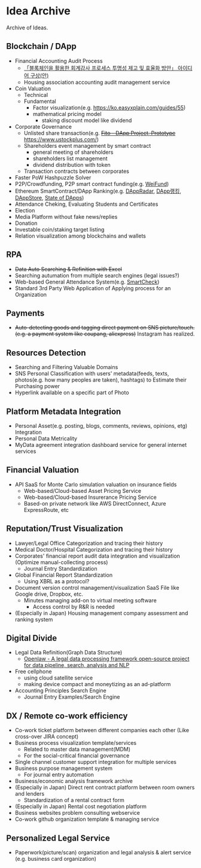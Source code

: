 # Idea Archive
Archive of Ideas.

## Blockchain / DApp
 - Financial Accounting Audit Process
   - [「블록체인을 활용한 회계감사 프로세스 투명성 제고 및 효율화 방안」 아이디어 구상(안)](https://github.com/tooget/Blockchain-Idea-Archive/blob/master/Financial%20Accounting%20Audit%20Process/%E3%80%8C%EB%B8%94%EB%A1%9D%EC%B2%B4%EC%9D%B8%EC%9D%84%20%ED%99%9C%EC%9A%A9%ED%95%9C%20%ED%9A%8C%EA%B3%84%EA%B0%90%EC%82%AC%20%ED%94%84%EB%A1%9C%EC%84%B8%EC%8A%A4%20%ED%88%AC%EB%AA%85%EC%84%B1%20%EC%A0%9C%EA%B3%A0%20%EB%B0%8F%20%ED%9A%A8%EC%9C%A8%ED%99%94%20%EB%B0%A9%EC%95%88%E3%80%8D%20%EC%95%84%EC%9D%B4%EB%94%94%EC%96%B4%20%EA%B5%AC%EC%83%81(%EC%95%88).md)
   - Housing association accounting audit management service
 - Coin Valuation
   - Technical
   - Fundamental
     - Factor visualization(e.g. https://ko.easyxplain.com/guides/55)
     - mathematical pricing model
       - staking discount model like dividend
 - Corporate Governance
   - Unlisted share transaction(e.g. ~~[Fito - DApp Project, Prototype](https://github.com/tooget/Fito)~~ https://www.ustockplus.com/)
   - Shareholders event management by smart contract
     - general meeting of shareholders
     - shareholders list management
     - dividend distribution with token
   - Transaction contracts between corporates
 - Faster PoW Hashpuzzle Solver
 - P2P/Crowdfunding, P2P smart contract funding(e.g. [WeiFund](http://weifund.io))
 - Ethereum SmartContract/DApp Ranking(e.g. [DAppRadar](https://dappradar.com), [DApp랭킹](https://www.dapp.com/ranking), [DAppStore](https://dappstore.link/rankings), [State of DApps](https://www.stateofthedapps.com/rankings))
 - Attendance Cheking, Evaluating Students and Certificates
 - Election
 - Media Platform without fake news/replies
 - Donation
 - Investable coin/staking target listing
 - Relation visualization among blockchains and wallets

## RPA
 - ~~Data Auto Searching & Refinition with Excel~~
 - Searching autumation from multiple search engines (legal issues?)
 - Web-based General Attendance System(e.g. [SmartCheck](https://github.com/yunsu246/simple-smart-check))
 - Standard 3rd Party Web Application of Applying process for an Organization

## Payments
 - ~~Auto-detecting goods and tagging direct payment on SNS picture/touch. (e.g. a payment system like coupang, aliexpress)~~ Instagram has realized.

## Resources Detection
 - Searching and Filtering Valuable Domains
 - SNS Personal Classification with users' metadata(feeds, texts, photos(e.g. how many peoples are taken), hashtags) to Estimate their Purchasing power
 - Hyperlink available on a specific part of Photo

## Platform Metadata Integration
 - Personal Asset(e.g. posting, blogs, comments, reviews, opinions, etg) Integration
 - Personal Data Metricality
 - MyData agreement integration dashboard service for general internet services

## Financial Valuation
 - API SaaS for Monte Carlo simulation valuation on insurance fields
   - Web-based/Cloud-based Asset Pricing Service
   - Web-based/Cloud-based Insurerance Pricing Service
   - Based-on private network like AWS DirectConnect, Azure ExpressRoute, etc

## Reputation/Trust Visualization
 - Lawyer/Legal Office Categorization and tracing their history
 - Medical Doctor/Hospital Categorization and tracing their history
 - Corporates' financial report audit data integration and visualization (Optimize manual-collecting process)
   - Journal Entry Standardization
 - Global Financial Report Standardization
   - Using XBRL as a protocol?
 - Document version control management/visualization SaaS File like Google drive, Dropbox, etc.
   - Minutes managing add-on to virtual meeting software
     - Access control by R&R is needed
 - (Especially in Japan) Housing management company assessment and ranking system

## Digital Divide
 - Legal Data Refinition(Graph Data Structure)
   - [Openlaw - A legal data processing framework open-source project for data pipeline, search, analysis and NLP](https://github.com/tooget/Openlaw)
 - Free cellphone
   - using cloud satellite service
   - making device compact and moneytizing as an ad-platform
 - Accounting Principles Search Engine
   - Journal Entry Examples/Search Engine

## DX / Remote co-work efficiency
 - Co-work ticket platform between different companies each other (Like cross-over JIRA concept)
 - Business process visualization template/services
   - Related to master data management(MDM)
   - For the social-critical financial governance
 - Single channel customer support integration for multiple services
 - Business purpose management system
   - For journal entry automation
 - Business/economic analysis framework archive
 - (Especially in Japan) Direct rent contract platform between room owners and lenders
   - Standardization of a rental contract form
 - (Especially in Japan) Rental cost negotiation platform
 - Business websites problem consulting webservice
 - Co-work github organization template & managing service

## Personalized Legal Service
 - Paperwork(picture/scan) organization and legal analysis & alert service (e.g. business card organization)
